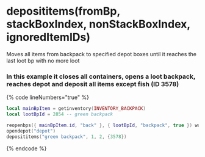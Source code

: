 # deposititems(fromBp, stackBoxIndex, nonStackBoxIndex, ignoredItemIDs)

Moves all items from backpack to specified depot boxes until it reaches the last loot bp with no more loot

### In this example it closes all containers, opens a loot backpack, reaches depot and deposit all items except fish (ID 3578)
{% code lineNumbers="true" %}
```lua
local mainBpItem = getinventory(INVENTORY_BACKPACK)
local lootBpId = 2854 -- green backpack

reopenbps({ mainBpItem.id, "back" }, { lootBpId, "backpack", true }) waitping()
opendepot("depot")
deposititems("green backpack", 1, 2, {3578})
```
{% endcode %}



